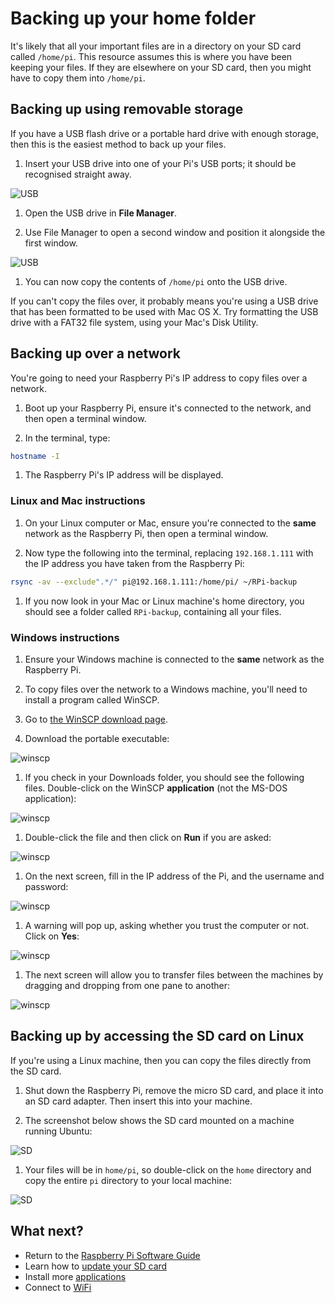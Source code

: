 # Backing up your home folder

It's likely that all your important files are in a directory on your SD card called `/home/pi`. This resource assumes this is where you have been keeping your files. If they are elsewhere on your SD card, then you might have to copy them into `/home/pi`.

## Backing up using removable storage

If you have a USB flash drive or a portable hard drive with enough storage, then this is the easiest method to back up your files.

1. Insert your USB drive into one of your Pi's USB ports; it should be recognised straight away.

  ![USB](images/usb1.png)

1. Open the USB drive in **File Manager**.

1. Use File Manager to open a second window and position it alongside the first window.

  ![USB](images/usb2.png)

1. You can now copy the contents of `/home/pi` onto the USB drive.

If you can't copy the files over, it probably means you're using a USB drive that has been formatted to be used with Mac OS X. Try formatting the USB drive with a FAT32 file system, using your Mac's Disk Utility.

## Backing up over a network

You're going to need your Raspberry Pi's IP address to copy files over a network.

1. Boot up your Raspberry Pi, ensure it's connected to the network, and then open a terminal window.

1. In the terminal, type:

  ```bash
  hostname -I
  ```

1. The Raspberry Pi's IP address will be displayed.

### Linux and Mac instructions

1. On your Linux computer or Mac, ensure you're connected to the **same** network as the Raspberry Pi, then open a terminal window.

1. Now type the following into the terminal, replacing `192.168.1.111` with the IP address you have taken from the Raspberry Pi:

  ```bash
  rsync -av --exclude".*/" pi@192.168.1.111:/home/pi/ ~/RPi-backup
  ```

1. If you now look in your Mac or Linux machine's home directory, you should see a folder called `RPi-backup`, containing all your files.

### Windows instructions

1. Ensure your Windows machine is connected to the **same** network as the Raspberry Pi.

1. To copy files over the network to a Windows machine, you'll need to install a program called WinSCP.

1. Go to [the WinSCP download page](http://winscp.net/eng/download.php).

1. Download the portable executable:

  ![winscp](images/winscp1.png)

1. If you check in your Downloads folder, you should see the following files. Double-click on the WinSCP **application** (not the MS-DOS application):

  ![winscp](images/winscp2.png)

1. Double-click the file and then click on **Run** if you are asked:

  ![winscp](images/winscp3.png)

1. On the next screen, fill in the IP address of the Pi, and the username and password:

  ![winscp](images/winscp4.png)

1. A warning will pop up, asking whether you trust the computer or not. Click on **Yes**:

  ![winscp](images/winscp5.png)

1. The next screen will allow you to transfer files between the machines by dragging and dropping from one pane to another:

  ![winscp](images/winscp6.png)

## Backing up by accessing the SD card on Linux

If you're using a Linux machine, then you can copy the files directly from the SD card.

1. Shut down the Raspberry Pi, remove the micro SD card, and place it into an SD card adapter. Then insert this into your machine.

1. The screenshot below shows the SD card mounted on a machine running Ubuntu:

  ![SD](images/SD1.png)

1. Your files will be in `home/pi`, so double-click on the `home` directory and copy the entire `pi` directory to your local machine:

  ![SD](images/SD2.png)


## What next?

- Return to the [Raspberry Pi Software Guide](quickstart.md)
- Learn how to [update your SD card](update-sd-card.md)
- Install more [applications](install-apps.md)
- Connect to [WiFi](wifi.md)
